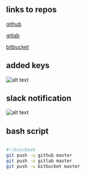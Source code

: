 ## links to repos

[github](https://github.com/mataras/testrepo1)

[gitlab](https://gitlab.com/mataras/testrepo2)

[bitbucket](https://bitbucket.org/mataras/testrepo3/src/master/)

## added keys 

![alt text](https://i.ibb.co/gFN57tf/keys.png "github gitlab bitbucket")

## slack notification


![alt text](https://i.ibb.co/fp2j3SH/slack.png "gitlab bitbucket github")

## bash script

```bash

#!/bin/bash
git push -u github master
git push -u gitlab master
git push -u bitbucket master

```
